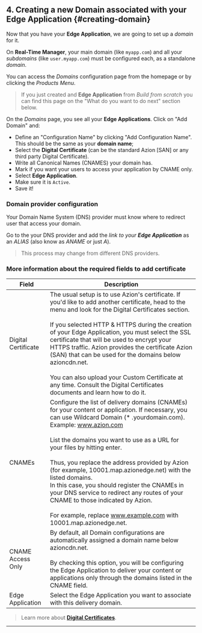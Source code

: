 ## 4. Creating a new Domain associated with your Edge Application {#creating-domain}

Now that you have your **Edge Application**, we are going to set up a *domain* for it.

On **Real-Time Manager**, your main domain (like `myapp.com`) and all your *subdomains* (like `user.myapp.com`) must be configured each, as a standalone *domain*.

You can access the *Domains* configuration page from the homepage or by clicking the *Products Menu*.

> If you just created and **Edge Application** from *Build from scratch* you can find this page on the "What do you want to do next" section below.

On the *Domains* page, you see all your **Edge Applications**. Click on "Add Domain" and:

* Define an "Configuration Name" by clicking "Add Configuration Name". This should be the same as your **domain name**;
* Select the **Digital Certificate** (can be the standard Azion [SAN] or any third party Digital Certificate).
* Write all Canonical Names (CNAMES) your domain has.
* Mark if you want your users to access your application by CNAME only.
* Select **Edge Application**.
* Make sure it is `Active`.
* Save it!

### Domain provider configuration

Your Domain Name System (DNS) provider must know where to redirect user that access your domain. 

Go to the your DNS provider and add the *link to your **Edge Application*** as an *ALIAS* (also know as *ANAME* or just *A*). 

> This process may change from different DNS providers.

### More information about the required fields to add certificate

| Field | Description |
|-------|-------------|
| Digital Certificate | The usual setup is to use Azion's certificate. If you'd like to add another certificate, head to the menu and look for the Digital Certificates section.<br><br>If you selected HTTP & HTTPS during the creation of your Edge Application, you must select the SSL certificate that will be used to encrypt your HTTPS traffic. Azion provides the certificate Azion (SAN) that can be used for the domains below azioncdn.net.<br><br>You can also upload your Custom Certificate at any time. Consult the Digital Certificates documents and learn how to do it. |
| CNAMEs              | Configure the list of delivery domains (CNAMEs) for your content or application. If necessary, you can use Wildcard Domain (* .yourdomain.com). Example: www.azion.com<br><br>List the domains you want to use as a URL for your files by hitting enter.<br><br>Thus, you replace the address provided by Azion (for example, 10001.map.azionedge.net) with the listed domains.<br />In this case, you should register the CNAMEs in your DNS service to redirect any routes of your CNAME to those indicated by Azion.<br><br>For example, replace www.example.com with 10001.map.azionedge.net. |
| CNAME Access Only  | By default, all Domain configurations are automatically assigned a domain name below azioncdn.net.<br><br>By checking this option, you will be configuring the Edge Application to deliver your content or applications only through the domains listed in the CNAME field. |
| Edge Application   | Select the Edge Application you want to associate with this delivery domain. |

> Learn more about [**Digital Certificates**](https://www.azion.com/en/documentation/products/edge-application/digital-certificates).
---

